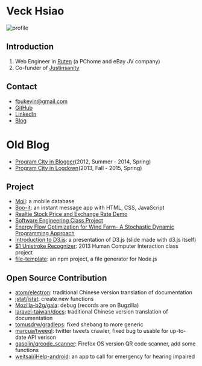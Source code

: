 
# Veck Hsiao

![profile](/Veck/about/profile.jpg)

## Introduction

1. Web Engineer in [Ruten](http://www.ruten.com.tw/) (a PChome and eBay JV company)
2. Co-funder of [Justinsanity](http://justinsanity.github.io)

## Contact
	
* [fbukevin@gmail.com](mailto:fbukevin@gmail.com)
* [GitHub](https://github.com/fbukevin)
* [LinkedIn](http://linkedin.com/in/veckhsiao)
* [Blog](http://vect.tw)

# Old Blog

* [Program City in Blogger](http://veckcode.blogspot.tw/)(2012, Summer - 2014, Spring)
* [Program City in Logdown](http://veck.logdown.com/)(2013, Fall - 2015, Spring)

## Project

* [Moil](https://moil.herokuapp.com/): a mobile database
* [Boo-it](http://justinsanity.github.io/boo-it/): an instant message app with HTML, CSS, JavaScript
* [Realtie Stock Price and Exchange Rate Demo](http://fbukevin.github.io/stock/)
* [Software Engineering Class Project](http://dorabemon.github.io/)
* [Energy Flow Optimization for Wind Farm- A Stochastic Dynamic Programming Approach](http://fbukevin.github.io/SDP/)
* [Introduction to D3.js](http://fbukevin.github.io/weic_d3js): a presentation of D3.js (slide made with d3.js itself)
* [$1 Unistroke Recognizer](http://fbukevin.github.io/unistroke):  2013 Human Computer Interaction class project
* [file-template](https://www.npmjs.com/package/file-template): an npm project, a file generator for Node.js

<!-- 
* Moil
* CramStreet
-->

## Open Source Contribution

* [atom/electron](https://github.com/atom/electron/graphs/contributors): traditional Chinese version translation of documentation 
* [jstat/jstat](https://github.com/Mozilla-b2g/jstat/jstat/contributors): create new functions
* [Mozilla-b2g/gaia](https://github.com/Mozilla-b2g/gaia/graphs/contributors): debug (records are on Bugzilla)
* [laravel-taiwan/docs](https://github.com/laravel-taiwan/docs/graphs/contributors): traditional Chinese version translation of documentation 
* [tomusdrw/gradleps](https://github.com/tomusdrw/gradleps/graphs/contributors): fixed shebang to more generic
* [marcua/tweeql](https://github.com/marcua/tweeql/graphs/contributors): twitter tweets crawler, fixed bug to usable for up-to-date API verison
* [gasolin/qrcode_scanner](https://github.com/gasolin/qrcode_scanner/graphs/contributors): Firefox OS version QR code scanner, add some functions
* [weitsai/iHelp-android](https://github.com/weitsai/iHelp-android/graphs/contributors): an app to call for emergency for hearing impaired